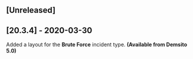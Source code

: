 ## [Unreleased]


## [20.3.4] - 2020-03-30
Added a layout for the **Brute Force** incident type. **(Available from Demsito 5.0)**
